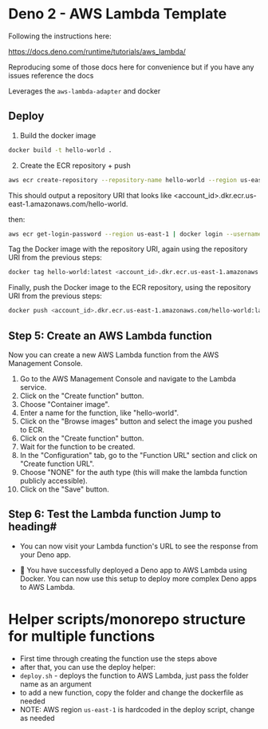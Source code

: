 # Deno 2 - AWS Lambda Template

Following the instructions here:

https://docs.deno.com/runtime/tutorials/aws_lambda/

Reproducing some of those docs here for convenience but if you have any issues reference the docs

Leverages the `aws-lambda-adapter` and docker

## Deploy

1. Build the docker image

```bash
docker build -t hello-world .
```

2. Create the ECR repository + push

```bash
aws ecr create-repository --repository-name hello-world --region us-east-1 | grep repositoryUri


```

This should output a repository URI that looks like <account_id>.dkr.ecr.us-east-1.amazonaws.com/hello-world.


then:

```bash
aws ecr get-login-password --region us-east-1 | docker login --username AWS --password-stdin <account_id>.dkr.ecr.us-east-1.amazonaws.com
```


Tag the Docker image with the repository URI, again using the repository URI from the previous steps:

```bash
docker tag hello-world:latest <account_id>.dkr.ecr.us-east-1.amazonaws.com/hello-world:latest
```

Finally, push the Docker image to the ECR repository, using the repository URI from the previous steps:

```bash
docker push <account_id>.dkr.ecr.us-east-1.amazonaws.com/hello-world:latest

```

## Step 5: Create an AWS Lambda function

Now you can create a new AWS Lambda function from the AWS Management Console.

1. Go to the AWS Management Console and navigate to the Lambda service.
2. Click on the "Create function" button.
3. Choose "Container image".
4. Enter a name for the function, like "hello-world".
5. Click on the "Browse images" button and select the image you pushed to ECR.
6. Click on the "Create function" button.
7. Wait for the function to be created.
8. In the "Configuration" tab, go to the "Function URL" section and click on "Create function URL".
9. Choose "NONE" for the auth type (this will make the lambda function publicly accessible).
10. Click on the "Save" button.

## Step 6: Test the Lambda function Jump to heading#
- You can now visit your Lambda function's URL to see the response from your Deno app.

- 🦕 You have successfully deployed a Deno app to AWS Lambda using Docker. You can now use this setup to deploy more complex Deno apps to AWS Lambda.


# Helper scripts/monorepo structure for multiple functions

- First time through creating the function use the steps above
- after that, you can use the deploy helper:
- `deploy.sh` - deploys the function to AWS Lambda, just pass the folder name as an argument
- to add a new function, copy the folder and change the dockerfile as needed
- NOTE: AWS region `us-east-1` is hardcoded in the deploy script, change as needed
